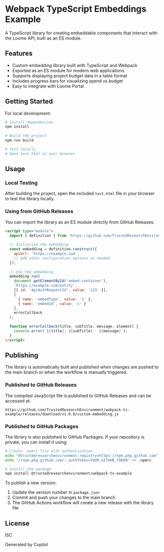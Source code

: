# Webpack TypeScript Embeddings Example

A TypeScript library for creating embeddable components that interact with the Loome API, built as an ES module.

## Features

- Custom embedding library built with TypeScript and Webpack
- Exported as an ES module for modern web applications
- Supports displaying project budget data in a table format
- Includes progress bars for visualizing spend vs budget
- Easy to integrate with Loome Portal

## Getting Started

For local development:

```bash
# Install dependencies
npm install
 
# Build the project
npm run build

# Test locally
# Open test.html in your browser
```

## Usage

### Local Testing

After building the project, open the included `test.html` file in your browser to test the library locally.

### Using from GitHub Releases

You can import the library as an ES module directly from GitHub Releases:

```html
<script type="module">
  import { definition } from 'https://github.com/TrustedResearchEnvironment/webpack-ts-example/releases/download/v1.0.0/custom-embedding.js';
  
  // Initialize the embedding
  const embedding = definition.construct({
    apiUrl: 'https://example.com',
    // Add other configuration options as needed
  });
  
  // Use the embedding
  embedding.run(
    document.getElementById('embed-container'),
    'https://example.com/entity',
    [{ id: 'ApiAuthRequestId', value: '123' }],
    [
      { name: 'embedType', value: '1' },
      { name: 'embedId', value: '1' }
    ],
    errorCallback
  );
  
  function errorCallback(title, subTitle, message, element) {
    console.error(`${title}: ${subTitle} - ${message}`);
  }
</script>
```

## Publishing

The library is automatically built and published when changes are pushed to the main branch or when the workflow is manually triggered.

### Published to GitHub Releases

The compiled JavaScript file is published to GitHub Releases and can be accessed at:
```
https://github.com/TrustedResearchEnvironment/webpack-ts-example/releases/download/v1.0.0/custom-embedding.js
```

### Published to GitHub Packages

The library is also published to GitHub Packages. If your repository is private, you can install it using:

```bash
# Create .npmrc file with authentication
echo "@trustedresearchenvironment:registry=https://npm.pkg.github.com" > .npmrc
echo "//npm.pkg.github.com/:_authToken=YOUR_GITHUB_TOKEN" >> .npmrc

# Install the package
npm install @trustedresearchenvironment/webpack-ts-example
```

To publish a new version:

1. Update the version number in `package.json`
2. Commit and push your changes to the main branch
3. The GitHub Actions workflow will create a new release with the library file

## License

ISC

Generated by Copilot